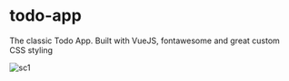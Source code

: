 # todo-app

The classic Todo App. Built with VueJS, fontawesome and great custom CSS styling

![sc1](https://user-images.githubusercontent.com/80950420/201402750-38c64859-cf24-4a23-86c4-eef3c65fd261.png)

